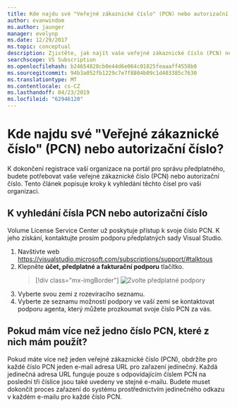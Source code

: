 ```yaml
---
title: Kde najdu své "Veřejné zákaznické číslo" (PCN) nebo autorizační číslo? | Dokumenty Microsoft
author: evanwindom
ms.author: jaunger
manager: evelynp
ms.date: 12/29/2017
ms.topic: conceptual
description: Zjistěte, jak najít vaše veřejné zákaznické číslo (PCN) nebo autorizační číslo
searchscope: VS Subscription
ms.openlocfilehash: b24654828cb0e44d6e064c01825feaaaff4558b0
ms.sourcegitcommit: 94b3a052fb1229c7e7f8804b09c1d403385c7630
ms.translationtype: MT
ms.contentlocale: cs-CZ
ms.lasthandoff: 04/23/2019
ms.locfileid: "62946120"
---
```

# <a name="how-do-i-locate-my-public-customer-number-pcn-or-authorization-number"></a>Kde najdu své "Veřejné zákaznické číslo" (PCN) nebo autorizační číslo?

K dokončení registrace vaší organizace na portál pro správu předplatného, budete potřebovat vaše veřejné zákaznické číslo (PCN) nebo autorizační číslo. Tento článek popisuje kroky k vyhledání těchto čísel pro vaši organizaci.

## <a name="to-locate-your-pcn-or-authorization-number"></a>K vyhledání čísla PCN nebo autorizační číslo

Volume License Service Center už poskytuje přístup k svoje číslo PCN.  K jeho získání, kontaktujte prosím podporu předplatných sady Visual Studio.
1. Navštivte web https://visualstudio.microsoft.com/subscriptions/support/#talktous
2. Klepněte **účet, předplatné a fakturační podporu** tlačítko.
    > [!div class="mx-imgBorder"]
    > ![Zvolte předplatné podpory](_img/vlsc/vlsc-pcn.png)
3. Vyberte svou zemi z rozevíracího seznamu.
4. Vyberte ze seznamu možností podpory ve vaší zemi se kontaktovat podporu agenta, který můžete prozkoumat svoje číslo PCN za vás.

## <a name="if-i-have-more-than-one-pcn-which-one-should-i-use"></a>Pokud mám více než jedno číslo PCN, které z nich mám použít?

Pokud máte více než jeden veřejné zákaznické číslo (PCN), obdržíte pro každé číslo PCN jeden e-mail adresa URL pro zařazení jedinečný. Každá jedinečná adresa URL funguje pouze s odpovídajícím číslem PCN na poslední tři číslice jsou také uvedeny ve stejné e-mailu. Budete muset dokončit proces zařazení do systému prostřednictvím jedinečného odkazu v každém e-mailu pro každé číslo PCN.